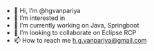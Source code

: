 - 👋 Hi, I’m @hgvanpariya
- 👀 I’m interested in 
- 🌱 I’m currently working on Java, Springboot
- 💞️ I’m looking to collaborate on Eclipse RCP
- 📫 How to reach me h.g.vanpariya@gmail.com

<!---
hgvanpariya/hgvanpariya is a ✨ special ✨ repository because its `README.md` (this file) appears on your GitHub profile.
You can click the Preview link to take a look at your changes.
--->
